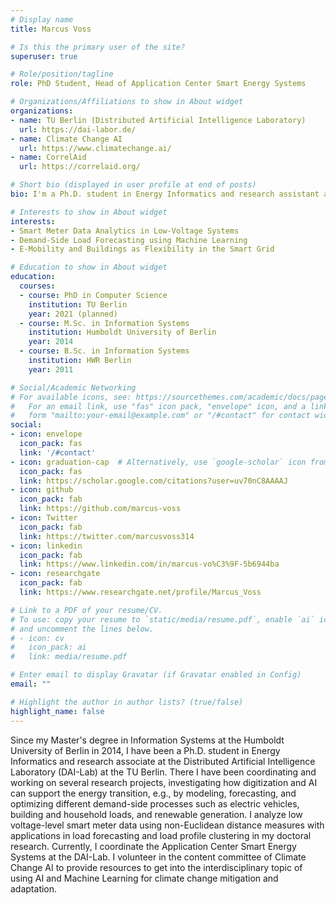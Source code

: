 ```yaml
---
# Display name
title: Marcus Voss

# Is this the primary user of the site?
superuser: true

# Role/position/tagline
role: PhD Student, Head of Application Center Smart Energy Systems

# Organizations/Affiliations to show in About widget
organizations:
- name: TU Berlin (Distributed Artificial Intelligence Laboratory)
  url: https://dai-labor.de/
- name: Climate Change AI
  url: https://www.climatechange.ai/
- name: CorrelAid
  url: https://correlaid.org/

# Short bio (displayed in user profile at end of posts)
bio: I'm a Ph.D. student in Energy Informatics and research assistant at the DAI-Labor where I lead the Application Center Smart Energy Systems.

# Interests to show in About widget
interests:
- Smart Meter Data Analytics in Low-Voltage Systems
- Demand-Side Load Forecasting using Machine Learning
- E-Mobility and Buildings as Flexibility in the Smart Grid

# Education to show in About widget
education:
  courses:
  - course: PhD in Computer Science
    institution: TU Berlin
    year: 2021 (planned)
  - course: M.Sc. in Information Systems
    institution: Humboldt University of Berlin
    year: 2014
  - course: B.Sc. in Information Systems
    institution: HWR Berlin
    year: 2011

# Social/Academic Networking
# For available icons, see: https://sourcethemes.com/academic/docs/page-builder/#icons
#   For an email link, use "fas" icon pack, "envelope" icon, and a link in the
#   form "mailto:your-email@example.com" or "/#contact" for contact widget.
social:
- icon: envelope
  icon_pack: fas
  link: '/#contact'
- icon: graduation-cap  # Alternatively, use `google-scholar` icon from `ai` icon pack
  icon_pack: fas
  link: https://scholar.google.com/citations?user=uv70nC8AAAAJ
- icon: github
  icon_pack: fab
  link: https://github.com/marcus-voss
- icon: Twitter
  icon_pack: fab
  link: https://twitter.com/marcusvoss314
- icon: linkedin
  icon_pack: fab
  link: https://www.linkedin.com/in/marcus-vo%C3%9F-5b6944ba
- icon: researchgate
  icon_pack: fab
  link: https://www.researchgate.net/profile/Marcus_Voss

# Link to a PDF of your resume/CV.
# To use: copy your resume to `static/media/resume.pdf`, enable `ai` icons in `params.toml`, 
# and uncomment the lines below.
# - icon: cv
#   icon_pack: ai
#   link: media/resume.pdf

# Enter email to display Gravatar (if Gravatar enabled in Config)
email: ""

# Highlight the author in author lists? (true/false)
highlight_name: false
---
```


Since my Master's degree in Information Systems at the Humboldt University of Berlin in 2014, I have been a Ph.D. student in Energy Informatics and research associate at the Distributed Artificial Intelligence Laboratory (DAI-Lab) at the TU Berlin. There I have been coordinating and working on several research projects, investigating how digitization and AI can support the energy transition, e.g., by modeling, forecasting, and optimizing different demand-side processes such as electric vehicles, building and household loads, and renewable generation. I analyze low voltage-level smart meter data using non-Euclidean distance measures with applications in load forecasting and load profile clustering in my doctoral research. Currently, I coordinate the Application Center Smart Energy Systems at the DAI-Lab. I volunteer in the content committee of Climate Change AI to provide resources to get into the interdisciplinary topic of using AI and Machine Learning for climate change mitigation and adaptation. 
